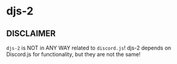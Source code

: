 # djs-2

## DISCLAIMER

`djs-2` is NOT in ANY WAY related to `discord.js`! djs-2 depends on Discord.js for functionality, but they are not the same!
